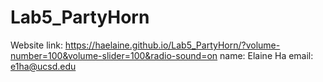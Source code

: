# Lab5_PartyHorn
Website link: https://haelaine.github.io/Lab5_PartyHorn/?volume-number=100&volume-slider=100&radio-sound=on
name: Elaine Ha
email: e1ha@ucsd.edu
